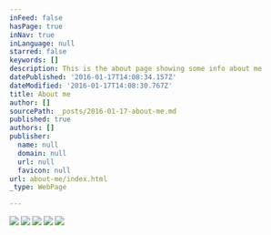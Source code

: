 ```yaml
---
inFeed: false
hasPage: true
inNav: true
inLanguage: null
starred: false
keywords: []
description: This is the about page showing some info about me
datePublished: '2016-01-17T14:08:34.157Z'
dateModified: '2016-01-17T14:08:30.767Z'
title: About me
author: []
sourcePath: _posts/2016-01-17-about-me.md
published: true
authors: []
publisher:
  name: null
  domain: null
  url: null
  favicon: null
url: about-me/index.html
_type: WebPage

---
```

![](https://the-grid-user-content.s3-us-west-2.amazonaws.com/c4c91f08-9f3b-4be7-91c2-a79db5a4fa1e.png)
![](https://the-grid-user-content.s3-us-west-2.amazonaws.com/a76e722c-3d19-4907-ab97-2d5ab589f27d.png)
![](https://the-grid-user-content.s3-us-west-2.amazonaws.com/02d07454-97ab-4469-8a09-664f93affb59.png)
![](https://s3-us-west-2.amazonaws.com/the-grid-img/p/bbcaabfeef3d40b84d8bcd3fe4a8fd55b65df85a.png)
![](https://the-grid-user-content.s3-us-west-2.amazonaws.com/221f1b15-df06-4e08-80a9-4cabf6a7bf5b.png)